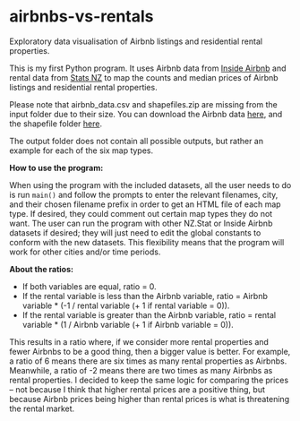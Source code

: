 # airbnbs-vs-rentals
Exploratory data visualisation of Airbnb listings and residential rental properties.

This is my first Python program. It uses Airbnb data from [Inside Airbnb](http://insideairbnb.com/get-the-data) and rental data from [Stats NZ](https://nzdotstat.stats.govt.nz/wbos/Index.aspx) to map the counts and median prices of Airbnb listings and residential rental properties.

Please note that airbnb_data.csv and shapefiles.zip are missing from the input folder due to their size. You can download the Airbnb data [here](http://data.insideairbnb.com/new-zealand/2023-09-02/data/listings.csv.gz), and the shapefile folder [here](https://datafinder.stats.govt.nz/layer/95065-statistical-area-2-higher-geographies-2018-generalised/).

The output folder does not contain all possible outputs, but rather an example for each of the six map types.

**How to use the program:**

When using the program with the included datasets, all the user needs to do is run `main()` and follow the prompts to enter the relevant filenames, city, and their chosen filename prefix in order to get an HTML file of each map type. If desired, they could comment out certain map types they do not want.
The user can run the program with other NZ.Stat or Inside Airbnb datasets if desired; they will just need to edit the global constants to conform with the new datasets. This flexibility means that the program will work for other cities and/or time periods.

**About the ratios:**

- If both variables are equal, ratio = 0.
- If the rental variable is less than the Airbnb variable, ratio = Airbnb variable * (-1 / rental variable (+ 1 if rental variable = 0)).
- If the rental variable is greater than the Airbnb variable, ratio = rental variable * (1 / Airbnb variable (+ 1 if Airbnb variable = 0)).

This results in a ratio where, if we consider more rental properties and fewer Airbnbs to be a good thing, then a bigger value is better. For example, a ratio of 6 means there are six times as many rental properties as Airbnbs. Meanwhile, a ratio of -2 means there are two times as many Airbnbs as rental properties. I decided to keep the same logic for comparing the prices – not because I think that higher rental prices are a positive thing, but because Airbnb prices being higher than rental prices is what is threatening the rental market.
